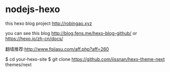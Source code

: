 # nodejs-hexo 

 this hexo blog project 
 http://robingao.xyz

you can see this blog http://blog.fens.me/hexo-blog-github/
or https://hexo.io/zh-cn/docs/

翻墙推荐:http://www.fqjiasu.com/aff.php?aff=260


$ cd your-hexo-site
$ git clone https://github.com/iissnan/hexo-theme-next themes/next